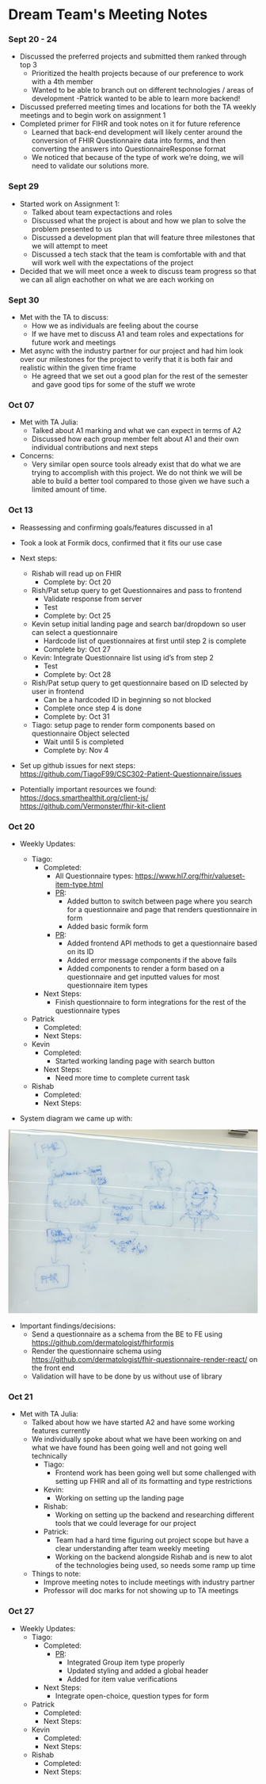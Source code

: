 # Dream Team's Meeting Notes

### Sept 20 - 24

- Discussed the preferred projects and submitted them ranked through top 3
    - Prioritized the health projects because of our preference to work with a 4th member
    - Wanted to be able to branch out on different technologies / areas of development
      -Patrick wanted to be able to learn more backend!
- Discussed preferred meeting times and locations for both the TA weekly meetings and to begin work on assignment 1
- Completed primer for FIHR and took notes on it for future reference
    - Learned that back-end development will likely center around the conversion of FHIR Questionnaire data into forms, and then converting the answers into QuestionnaireResponse format
    - We noticed that because of the type of work we’re doing, we will need to validate our solutions more.

### Sept 29
- Started work on Assignment 1:
    - Talked about team expectactions and roles
    - Discussed what the project is about and how we plan to solve the problem presented to us
    - Discussed a development plan that will feature three milestones that we will attempt to meet
    - Discussed a tech stack that the team is comfortable with and that will work well with the expectations of the project
- Decided that we will meet once a week to discuss team progress so that we can all align eachother on what we are each working on

### Sept 30
- Met with the TA to discuss:
    - How we as individuals are feeling about the course
    - If we have met to discuss A1 and team roles and expectations for future work and meetings
 - Met async with the industry partner for our project and had him look over our milestones for the project to verify that it is both fair and realistic within the given time frame
     - He agreed that we set out a good plan for the rest of the semester and gave good tips for some of the stuff we wrote 

### Oct 07
- Met with TA Julia:
    - Talked about A1 marking and what we can expect in terms of A2
    - Discussed how each group member felt about A1 and their own individual contributions and next steps
- Concerns:
    - Very similar open source tools already exist that do what we are trying to accomplish with this project. We do not think we will be able to build a better tool compared to those given we have such a limited amount of time.  

### Oct 13

- Reassessing and confirming goals/features discussed in a1
- Took a look at Formik docs, confirmed that it fits our use case
- Next steps:
    - Rishab will read up on FHIR
        - Complete by: Oct 20
    - Rish/Pat setup query to get Questionnaires and pass to frontend
        - Validate response from server
        - Test
        - Complete by: Oct 25
    - Kevin setup initial landing page and search bar/dropdown so user can select a questionnaire
        - Hardcode list of questionnaires at first until step 2 is complete
        - Complete by: Oct 27
    - Kevin: Integrate Questionnaire list using id’s from step 2
        - Test
        - Complete by: Oct 28
    - Rish/Pat setup query to get questionnaire based on ID selected by user in frontend 
        - Can be a hardcoded ID in beginning so not blocked 
        - Complete once step 4 is done
        - Complete by: Oct 31
    - Tiago: setup page to render form components based on questionnaire Object selected
        - Wait until 5 is completed 
        - Complete by: Nov 4

- Set up github issues for next steps: https://github.com/TiagoF99/CSC302-Patient-Questionnaire/issues
- Potentially important resources we found:	
https://docs.smarthealthit.org/client-js/
https://github.com/Vermonster/fhir-kit-client


### Oct 20

- Weekly Updates:
    - Tiago:
        - Completed:
            - All Questionnaire types: https://www.hl7.org/fhir/valueset-item-type.html
            - [PR](https://github.com/TiagoF99/CSC302-Patient-Questionnaire/pull/6): 
                - Added button to switch between page where you search for a questionnaire and page that renders questionnaire in form
                - Added basic formik form
            - [PR](https://github.com/TiagoF99/CSC302-Patient-Questionnaire/pull/8):
                - Added frontend API methods to get a questionnaire based on its ID
                - Added error message components if the above fails
                - Added components to render a form based on a questionnaire and get inputted values for most questionnaire item types
        - Next Steps:
            - Finish questionnaire to form integrations for the rest of the questionnaire types
    - Patrick
        - Completed:
        - Next Steps:
    - Kevin
        - Completed:
            - Started working landing page with search button
        - Next Steps:
            - Need more time to complete current task
    - Rishab
        - Completed:
        - Next Steps:

- System diagram we came up with:

![](system.jpg)

- Important findings/decisions:
    - Send a questionnaire as a schema from the BE to FE using https://github.com/dermatologist/fhirformjs
    - Render the questionnaire schema using https://github.com/dermatologist/fhir-questionnaire-render-react/ on the front end
    - Validation will have to be done by us without use of library



### Oct 21
- Met with TA Julia:
    - Talked about how we have started A2 and have some working features currently
    - We individually spoke about what we have been working on and what we have found has been going well and not going well technically
        - Tiago:
            - Frontend work has been going well but some challenged with setting up FHIR and all of its formatting and type restrictions
        - Kevin:
            - Working on setting up the landing page
        - Rishab:
            - Working on setting up the backend and researching different tools that we could leverage for our project
        - Patrick:
            - Team had a hard time figuring out project scope but have a clear understanding after team weekly meeting
            - Working on the backend alongside Rishab and is new to alot of the technologies being used, so needs some ramp up time  
    - Things to note:
        - Improve meeting notes to include meetings with industry partner
        - Professor will doc marks for not showing up to TA meetings 

### Oct 27

- Weekly Updates:
    - Tiago:
        - Completed:
            - [PR](https://github.com/TiagoF99/CSC302-Patient-Questionnaire/pull/9):
                - Integrated Group item type properly
                - Updated styling and added a global header
                - Added for item value verifications  
        - Next Steps:
            - Integrate open-choice, question types for form 
    - Patrick
        - Completed:
        - Next Steps:
    - Kevin
        - Completed:
        - Next Steps:
    - Rishab
        - Completed:
        - Next Steps:
